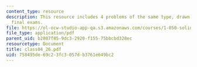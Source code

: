```yaml
---
content_type: resource
description: This resource includes 4 problems of the same type, drawn from past years?
  final exams.
file: https://ol-ocw-studio-app-qa.s3.amazonaws.com/courses/1-050-solid-mechanics-fall-2004/758495de69c23fc3057db3761e649bc2_class04_26.pdf
file_type: application/pdf
parent_uid: b2807f85-9dc3-2920-f155-75bbcbd328ec
resourcetype: Document
title: class04_26.pdf
uid: 758495de-69c2-3fc3-057d-b3761e649bc2
---
```

